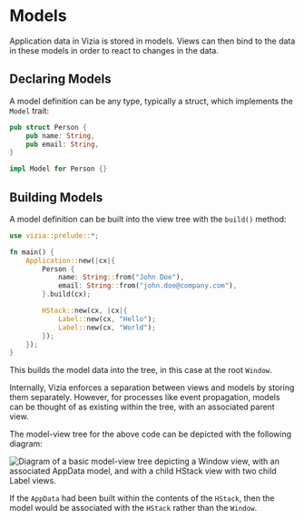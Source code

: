 # Models

Application data in Vizia is stored in models. Views can then bind to the data in these models in order to react to changes in the data.

## Declaring Models

A model definition can be any type, typically a struct, which implements the `Model` trait:

```rust
pub struct Person {
    pub name: String,
    pub email: String,
}

impl Model for Person {}
```

## Building Models

A model definition can be built into the view tree with the `build()` method:

```rust
use vizia::prelude::*;

fn main() {
    Application::new(|cx|{
        Person {
            name: String::from("John Doe"),
            email: String::from("john.doe@company.com"),
        }.build(cx);

        HStack::new(cx, |cx|{
            Label::new(cx, "Hello");
            Label::new(cx, "World");
        });
    });
}
```

This builds the model data into the tree, in this case at the root `Window`.

Internally, Vizia enforces a separation between views and models by storing them separately. However, for processes like event propagation, models can be thought of as existing within the tree, with an associated parent view.

The model-view tree for the above code can be depicted with the following diagram:

![Diagram of a basic model-view tree depicting a Window view, with an associated AppData model, and with a child HStack view with two child Label views.](/imgs/docs_img/basic_tree_model.svg)

If the `AppData` had been built within the contents of the `HStack`, then the model would be associated with the `HStack` rather than the `Window`.
